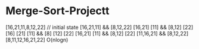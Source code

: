 # Merge-Sort-Projectt
[16,21,11,8,12,22] // initial state  [16,21,11] &amp;&amp; [8,12,22]  [16,21] [11] &amp;&amp; [8,12] [22]  [16] [21] [11] &amp;&amp; [8] [12] [22]  [16,21] [11] &amp;&amp; [8,12] [22]  [11,16,21] &amp;&amp; [8,12,22]  [8,11,12,16,21,22]  O(nlogn)
